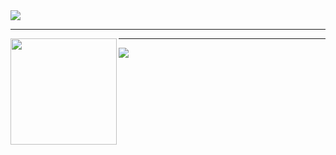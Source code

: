 <!--
**TatsuyaHasunuma0123/TatsuyaHasunuma0123** is a ✨ _special_ ✨ repository because its `README.md` (this file) appears on your GitHub profile.

Here are some ideas to get you started:

- 🔭 I’m currently working on ...
- 🌱 I’m currently learning ...
- 👯 I’m looking to collaborate on ...
- 🤔 I’m looking for help with ...
- 💬 Ask me about ...
- 📫 How to reach me: ...
- 😄 Pronouns: ...
- ⚡ Fun fact: ...
-->

<a href="https://github.com/ryo-ma/github-profile-trophy">
  <img src="https://github-profile-trophy.vercel.app/?username=TatsuyaHasunuma0123&column=9"/>
</a>

---

<div>
  <img height="170" align="left" src="https://github-readme-stats.vercel.app/api?username=TatsuyaHasunuma0123&count_private=true&include_all_commits=true&show_icons=true" />
</div>

---

<a href="https://github.com/TatsuyaHasunuma0123/github-readme-stats">
  <img src="https://github-profile-summary-cards.vercel.app/api/cards/profile-details?username=TatsuyaHasunuma0123" />
</a>


